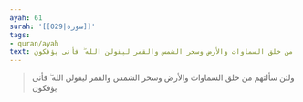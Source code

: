 ```yaml
---
ayah: 61
surah: '[[029|سورة]]'
tags:
- quran/ayah
text: ولئن سألتهم من خلق السماوات والأرض وسخر الشمس والقمر ليقولن الله ۖ فأنى يؤفكون
---
```

> ولئن سألتهم من خلق السماوات والأرض وسخر الشمس والقمر ليقولن الله ۖ فأنى يؤفكون
